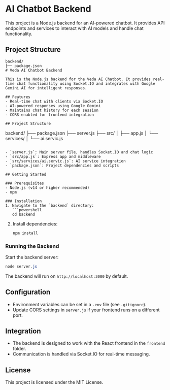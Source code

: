 # AI Chatbot Backend

This project is a Node.js backend for an AI-powered chatbot. It provides API endpoints and services to interact with AI models and handle chat functionality.

## Project Structure

```
backend/
├── package.json
# Veda AI Chatbot Backend

This is the Node.js backend for the Veda AI Chatbot. It provides real-time chat functionality using Socket.IO and integrates with Google Gemini AI for intelligent responses.

## Features
- Real-time chat with clients via Socket.IO
- AI-powered responses using Google Gemini
- Maintains chat history for each session
- CORS enabled for frontend integration

## Project Structure
```

backend/
├── package.json
├── server.js
├── src/
│ ├── app.js
│ └── services/
│ └── ai.servic.js

````

- `server.js`: Main server file, handles Socket.IO and chat logic
- `src/app.js`: Express app and middleware
- `src/services/ai.servic.js`: AI service integration
- `package.json`: Project dependencies and scripts

## Getting Started

### Prerequisites
- Node.js (v14 or higher recommended)
- npm

### Installation
1. Navigate to the `backend` directory:
   ```powershell
   cd backend
````

2. Install dependencies:
   ```powershell
   npm install
   ```

### Running the Backend

Start the backend server:

```powershell
node server.js
```

The backend will run on `http://localhost:3000` by default.

## Configuration

- Environment variables can be set in a `.env` file (see `.gitignore`).
- Update CORS settings in `server.js` if your frontend runs on a different port.

## Integration

- The backend is designed to work with the React frontend in the `frontend` folder.
- Communication is handled via Socket.IO for real-time messaging.

## License

This project is licensed under the MIT License.

